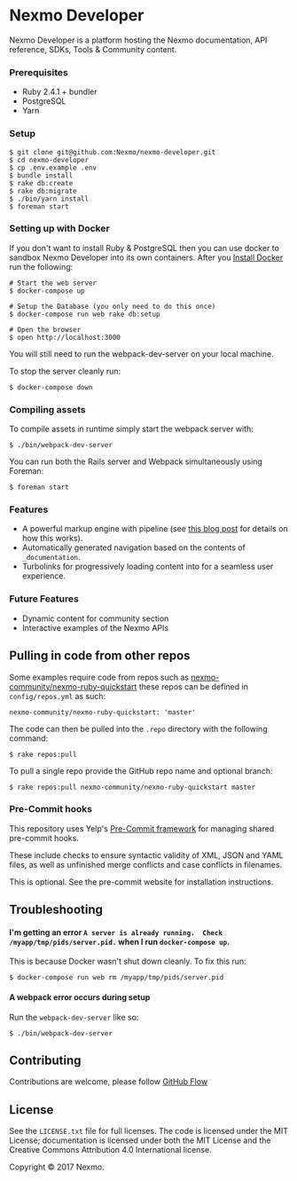 # Nexmo Developer

Nexmo Developer is a platform hosting the Nexmo documentation, API reference, SDKs, Tools & Community content.

### Prerequisites

- Ruby 2.4.1 + bundler
- PostgreSQL
- Yarn

### Setup

```
$ git clone git@github.com:Nexmo/nexmo-developer.git
$ cd nexmo-developer
$ cp .env.example .env
$ bundle install
$ rake db:create
$ rake db:migrate
$ ./bin/yarn install
$ foreman start
```

### Setting up with Docker

If you don't want to install Ruby & PostgreSQL then you can use docker to sandbox Nexmo Developer into its own containers. After you [Install Docker](https://docs.docker.com/engine/installation/) run the following:

```
# Start the web server
$ docker-compose up

# Setup the Database (you only need to do this once)
$ docker-compose run web rake db:setup

# Open the browser
$ open http://localhost:3000
```

You will still need to run the webpack-dev-server on your local machine.

To stop the server cleanly run:

```
$ docker-compose down
```

### Compiling assets

To compile assets in runtime simply start the webpack server with:

```
$ ./bin/webpack-dev-server
```

You can run both the Rails server and Webpack simultaneously using Foreman:

```
$ foreman start
```

### Features

- A powerful markup engine with pipeline (see [this blog post](https://lab.io/articles/2017/02/12/extending-markdown-with-middleware/) for details on how this works).
- Automatically generated navigation based on the contents of `_documentation`.
- Turbolinks for progressively loading content into for a seamless user experience.

### Future Features

- Dynamic content for community section
- Interactive examples of the Nexmo APIs

## Pulling in code from other repos

Some examples require code from repos such as [nexmo-community/nexmo-ruby-quickstart](https://github.com/nexmo-community/nexmo-ruby-quickstart) these repos can be defined in `config/repos.yml` as such:

```
nexmo-community/nexmo-ruby-quickstart: 'master'
```

The code can then be pulled into the `.repo` directory with the following command:

```
$ rake repos:pull
```

To pull a single repo provide the GitHub repo name and optional branch:

```
$ rake repos:pull nexmo-community/nexmo-ruby-quickstart master
```

### Pre-Commit hooks

This repository uses Yelp's [Pre-Commit framework](http://pre-commit.com/) for managing shared pre-commit hooks.

These include checks to ensure syntactic validity of XML, JSON and YAML files, as well as unfinished merge conflicts and case conflicts in filenames.

This is optional. See the pre-commit website for installation instructions.

## Troubleshooting

#### I'm getting an error `A server is already running.  Check /myapp/tmp/pids/server.pid.` when I run `docker-compose up`.

This is because Docker wasn't shut down cleanly. To fix this run:

```
$ docker-compose run web rm /myapp/tmp/pids/server.pid
```

#### A webpack error occurs during setup

Run the `webpack-dev-server` like so:

```
$ ./bin/webpack-dev-server
```

## Contributing

Contributions are welcome, please follow [GitHub Flow](https://guides.github.com/introduction/flow/index.html)

## License

See the `LICENSE.txt` file for full licenses. The code is licensed under the MIT License; documentation is licensed under both the MIT License and the Creative Commons Attribution 4.0 International license.

Copyright &copy; 2017 Nexmo.
